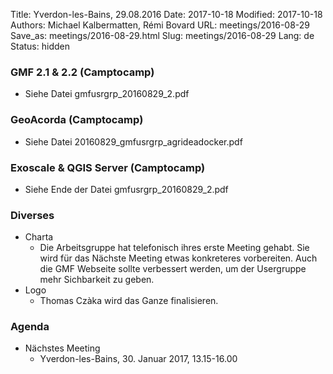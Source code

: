 Title: Yverdon-les-Bains, 29.08.2016
Date: 2017-10-18
Modified: 2017-10-18
Authors: Michael Kalbermatten, Rémi Bovard
URL: meetings/2016-08-29
Save_as: meetings/2016-08-29.html
Slug: meetings/2016-08-29
Lang: de
Status: hidden

### GMF 2.1 & 2.2 (Camptocamp)

* Siehe Datei gmfusrgrp_20160829_2.pdf 

### GeoAcorda (Camptocamp)

* Siehe Datei 20160829_gmfusrgrp_agrideadocker.pdf

### Exoscale & QGIS Server (Camptocamp)

* Siehe Ende der Datei gmfusrgrp_20160829_2.pdf

### Diverses

* Charta
    * Die Arbeitsgruppe hat telefonisch ihres erste Meeting gehabt. Sie wird für das Nächste Meeting etwas konkreteres vorbereiten. Auch die GMF Webseite sollte verbessert werden, um der Usergruppe mehr Sichbarkeit zu geben.
* Logo
    * Thomas Czàka wird das Ganze finalisieren.

### Agenda

* Nächstes Meeting
    * Yverdon-les-Bains, 30. Januar 2017, 13.15-16.00
